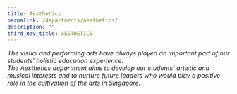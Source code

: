 ```yaml
---
title: Aesthetics
permalink: /departments/aesthetics/
description: ""
third_nav_title: AESTHETICS
---
```

_The visual and performing arts have always played an important part of our students’ holistic education experience._  
_The_ _Aesthetics department aims to develop our students’ artistic and musical interests and to nurture future leaders who would play a positive role in the cultivation of the arts in Singapore._